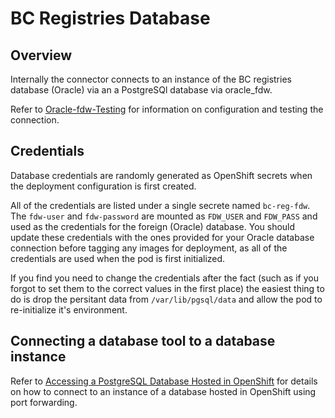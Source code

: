# BC Registries Database

## Overview

Internally the connector connects to an instance of the BC registries database (Oracle) via an a PostgreSQl database via oracle_fdw.

Refer to [Oracle-fdw-Testing](oracle-fdw-testing.md) for information on configuration and testing the connection.

## Credentials

Database credentials are randomly generated as OpenShift secrets when the deployment configuration is first created.

All of the credentials are listed under a single secrete named `bc-reg-fdw`.  The `fdw-user` and `fdw-password` are mounted as `FDW_USER` and `FDW_PASS` and used as the credentials for the foreign (Oracle) database.  You should update these credentials with the ones provided for your Oracle database connection before tagging any images for deployment, as all of the credentials are used when the pod is first initialized.

If you find you need to change the credentials after the fact (such as if you forgot to set them to the correct values in the first place) the easiest thing to do is drop the persitant data from `/var/lib/pgsql/data` and allow the pod to re-initialize it's environment.

## Connecting a database tool to a database instance

Refer to [Accessing a PostgreSQL Database Hosted in OpenShift](./PortForwardingaDatabase.md) for details on how to connect to an instance of a database hosted in OpenShift using port forwarding.
